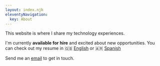 ```yaml
---
layout: index.njk
eleventyNavigation:
  key: About
---
```

This website is where I share my technology experiences.

I'm currently **available for hire** and excited about new opportunities. You can check out my resume in 🇬🇧 [English](/en.pdf) or 🇦🇷 [Spanish](/es.pdf)

Send me an [email](mailto:sobrinojulian@pm.me) to get in touch.
